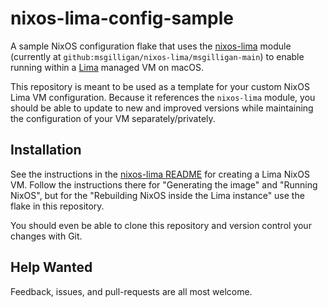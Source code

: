 # nixos-lima-config-sample

A sample NixOS configuration flake that uses the [nixos-lima](https://github.com/msgilligan/nixos-lima) module (currently at `github:msgilligan/nixos-lima/msgilligan-main`) to enable running within a [Lima](https://lima-vm.io) managed VM on macOS.

This repository is meant to be used as a template for your custom NixOS Lima VM configuration. Because it references the `nixos-lima` module, you should be able to update to new and improved versions while maintaining the configuration of your VM separately/privately.

## Installation

See the instructions in the [nixos-lima README](https://github.com/msgilligan/nixos-lima?tab=readme-ov-file#generating-the-image) for creating a Lima NixOS VM. Follow the instructions there for "Generating the image" and "Running NixOS", but for the "Rebuilding NixOS inside the Lima instance" use the flake in this repository.

You should even be able to clone this repository and version control your changes with Git.

## Help Wanted

Feedback, issues, and pull-requests are all most welcome.